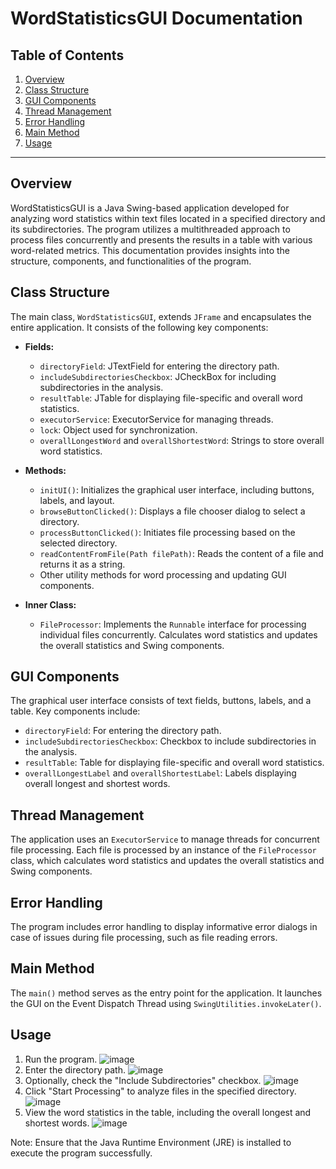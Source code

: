 # WordStatisticsGUI Documentation

## Table of Contents
1. [Overview](#overview)
2. [Class Structure](#ClassStructure)
3. [GUI Components](#GUIComponents)
4. [Thread Management](#ThreadManagement)
5. [Error Handling](#ErrorHandling)
6. [Main Method](#MainMethod)
7. [Usage](#Usage)

---
## Overview<a name="Overview"></a>

WordStatisticsGUI is a Java Swing-based application developed for analyzing word statistics within text files located in a specified directory and its subdirectories. The program utilizes a multithreaded approach to process files concurrently and presents the results in a table with various word-related metrics. This documentation provides insights into the structure, components, and functionalities of the program.

## Class Structure<a name="ClassStructure"></a>

The main class, `WordStatisticsGUI`, extends `JFrame` and encapsulates the entire application. It consists of the following key components:

- **Fields:**
  - `directoryField`: JTextField for entering the directory path.
  - `includeSubdirectoriesCheckbox`: JCheckBox for including subdirectories in the analysis.
  - `resultTable`: JTable for displaying file-specific and overall word statistics.
  - `executorService`: ExecutorService for managing threads.
  - `lock`: Object used for synchronization.
  - `overallLongestWord` and `overallShortestWord`: Strings to store overall word statistics.

- **Methods:**
  - `initUI()`: Initializes the graphical user interface, including buttons, labels, and layout.
  - `browseButtonClicked()`: Displays a file chooser dialog to select a directory.
  - `processButtonClicked()`: Initiates file processing based on the selected directory.
  - `readContentFromFile(Path filePath)`: Reads the content of a file and returns it as a string.
  - Other utility methods for word processing and updating GUI components.

- **Inner Class:**
  - `FileProcessor`: Implements the `Runnable` interface for processing individual files concurrently. Calculates word statistics and updates the overall statistics and Swing components.

## GUI Components<a name="GUIComponents"></a>

The graphical user interface consists of text fields, buttons, labels, and a table. Key components include:
- `directoryField`: For entering the directory path.
- `includeSubdirectoriesCheckbox`: Checkbox to include subdirectories in the analysis.
- `resultTable`: Table for displaying file-specific and overall word statistics.
- `overallLongestLabel` and `overallShortestLabel`: Labels displaying overall longest and shortest words.

## Thread Management<a name="ThreadManagement"></a>

The application uses an `ExecutorService` to manage threads for concurrent file processing. Each file is processed by an instance of the `FileProcessor` class, which calculates word statistics and updates the overall statistics and Swing components.

## Error Handling<a name="ErrorHandling"></a>

The program includes error handling to display informative error dialogs in case of issues during file processing, such as file reading errors.

## Main Method<a name="MainMethod"></a>

The `main()` method serves as the entry point for the application. It launches the GUI on the Event Dispatch Thread using `SwingUtilities.invokeLater()`.

## Usage<a name="Usage"></a>

1. Run the program.
   ![image](https://github.com/MSudany/word_statistics/assets/93383768/25c5b332-ca40-422e-8701-562edb48a714)
2. Enter the directory path.
   ![image](https://github.com/MSudany/word_statistics/assets/93383768/3fc97d4b-7364-4586-8b7b-0d65fc6e6b41)
3. Optionally, check the "Include Subdirectories" checkbox.
   ![image](https://github.com/MSudany/word_statistics/assets/93383768/051c9e50-ce40-4342-a476-9fa3f88b5441)
4. Click "Start Processing" to analyze files in the specified directory.
   ![image](https://github.com/MSudany/word_statistics/assets/93383768/c26e0791-239f-407b-b884-29e0e7bc6048)
5. View the word statistics in the table, including the overall longest and shortest words.
   ![image](https://github.com/MSudany/word_statistics/assets/93383768/7da97161-f281-4ec3-ba98-a7736433494d)

Note: Ensure that the Java Runtime Environment (JRE) is installed to execute the program successfully.

